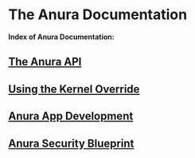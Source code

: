 # The Anura Documentation

**Index of Anura Documentation:**

## [The Anura API](./Anura-API.md)

## [Using the Kernel Override](./Kernel_Override.md)

## [Anura App Development](./appdevt.md)

## [Anura Security Blueprint](./SECURITY-BP.md)

